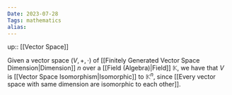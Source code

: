 ```yaml
---
Date: 2023-07-28
Tags: mathematics
alias: 
---
```

up:: [[Vector Space]]

Given a vector space $(V, +, \cdot)$ of [[Finitely Generated Vector Space Dimension|Dimension]] $n$ over a [[Field (Algebra)|Field]] $\mathbb{K}$, we have that $V$ is [[Vector Space Isomorphism|Isomorphic]] to $\mathbb{K}^n$, since [[Every vector space with same dimension are isomorphic to each other]].

